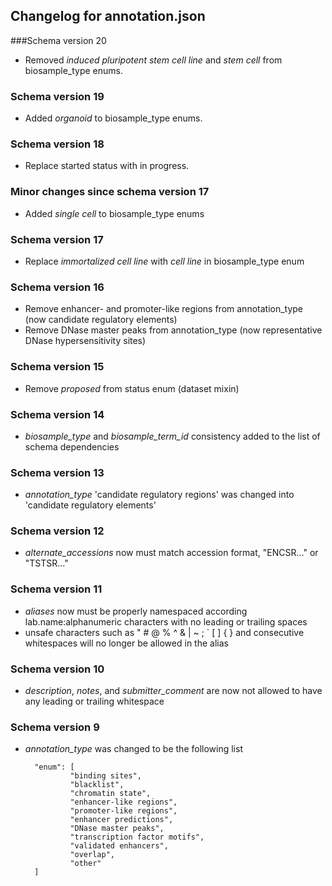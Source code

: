 ## Changelog for annotation.json

###Schema version 20

* Removed *induced pluripotent stem cell line* and *stem cell* from biosample_type enums.

### Schema version 19

* Added *organoid* to biosample_type enums.

### Schema version 18

* Replace started status with in progress.

### Minor changes since schema version 17

* Added *single cell* to biosample_type enums

### Schema version 17

* Replace *immortalized cell line* with *cell line* in biosample_type enum

### Schema version 16

* Remove enhancer- and promoter-like regions from annotation_type (now candidate regulatory elements)
* Remove DNase master peaks from annotation_type (now representative DNase hypersensitivity sites)

### Schema version 15

* Remove *proposed* from status enum (dataset mixin)

### Schema version 14

* *biosample_type* and *biosample_term_id* consistency added to the list of schema dependencies

### Schema version 13

* *annotation_type* 'candidate regulatory regions' was changed into 'candidate regulatory elements'

### Schema version 12

* *alternate_accessions* now must match accession format, "ENCSR..." or "TSTSR..."

### Schema version 11

* *aliases* now must be properly namespaced according lab.name:alphanumeric characters with no leading or trailing spaces
* unsafe characters such as " # @ % ^ & | ~ ; ` [ ] { } and consecutive whitespaces will no longer be allowed in the alias

### Schema version 10

* *description*, *notes*, and *submitter_comment* are now not allowed to have any leading or trailing whitespace

### Schema version 9

* *annotation_type* was changed to be the following list
 
        "enum": [
                "binding sites",
                "blacklist",
                "chromatin state",
                "enhancer-like regions",
                "promoter-like regions",
                "enhancer predictions",
                "DNase master peaks",
                "transcription factor motifs",
                "validated enhancers",
                "overlap",
                "other"
        ]
